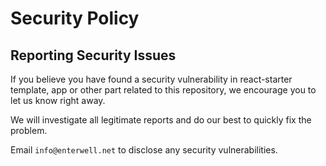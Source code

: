 # Security Policy

## Reporting Security Issues

If you believe you have found a security vulnerability in react-starter template, app or other part related to this repository, we encourage you to let us know right away.

We will investigate all legitimate reports and do our best to quickly fix the problem.

Email `info@enterwell.net` to disclose any security vulnerabilities.
